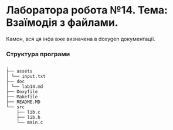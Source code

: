 # Лаборатора робота №14. Тема: Взаїмодія з файлами.

Камон, вся ця інфа вже визначена в doxygen документації.

### Структура програми

```
.
├── assets
│ └── input.txt
├── doc
│ └── lab14.md
├── Doxyfile
├── Makefile
├── README.MD
└── src
    ├── lib.c
    ├── lib.h
    └── main.c

```